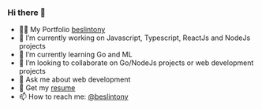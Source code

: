 ### Hi there 👋

- 👨‍💻 My Portfolio [beslintony](https://beslintony.blogtima.com/)
- 🔭 I’m currently working on Javascript, Typescript, ReactJs and NodeJs projects
- 🌱 I’m currently learning Go and ML
- 👯 I’m looking to collaborate on Go/NodeJs projects or web development projects
- 💬 Ask me about web development
- 📑 Get my [resume](https://beslintony.blogtima.com/CV_Mathews.pdf)
- 📫 How to reach me: [@beslintony](https://www.linkedin.com/in/beslintony/)
